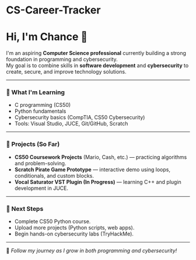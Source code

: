 # CS-Career-Tracker

# Hi, I'm Chance 👋

I'm an aspiring **Computer Science professional** currently building a strong foundation in programming and cybersecurity.  
My goal is to combine skills in **software development** and **cybersecurity** to create, secure, and improve technology solutions.  

---

### 🔹 What I'm Learning
- C programming (CS50)
- Python fundamentals
- Cybersecurity basics (CompTIA, CS50 Cybersecurity)
- Tools: Visual Studio, JUCE, Git/GitHub, Scratch

---

### 🔹 Projects (So Far)
- **CS50 Coursework Projects** (Mario, Cash, etc.) — practicing algorithms and problem-solving.  
- **Scratch Pirate Game Prototype** — interactive demo using loops, conditionals, and custom blocks.  
- **Vocal Saturator VST Plugin (In Progress)** — learning C++ and plugin development in JUCE.  

---

### 🔹 Next Steps
- Complete CS50 Python course.  
- Upload more projects (Python scripts, web apps).  
- Begin hands-on cybersecurity labs (TryHackMe).  

---

📌 *Follow my journey as I grow in both programming and cybersecurity!*  

